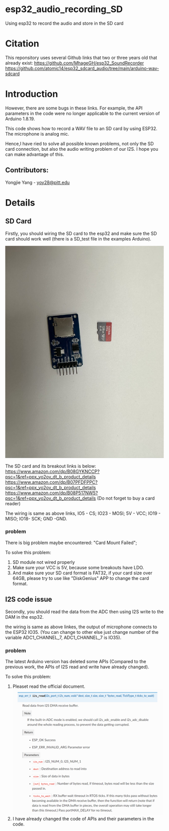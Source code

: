 # esp32_audio_recording_SD
Using esp32 to record the audio and store in the SD card

# Citation
This reponsitory uses several Github links that two or three years old that already exist:
https://github.com/MhageGH/esp32_SoundRecorder
https://github.com/atomic14/esp32_sdcard_audio/tree/main/arduino-wav-sdcard

# Introduction
However, there are some bugs in these links. For example, the API parameters in the code were no longer applicable to the current version of Arduino 1.8.19.

This code shows how to record a WAV file to an SD card by using ESP32. The microphone is analog mic.

Hence,I have ried to solve all possible known problems, not only the SD card connection, but also the audio writing problem of our I2S. I hope you can make advantage of this.

## Contributors: 

Yongjie Yang - yoy28@pitt.edu 

# Details

## SD Card
Firstly, you should wiring the SD card to the esp32 and make sure the SD card should work well (there is a SD_test file in the examples Arduino).

![SD Card and its Breakout](https://github.com/lijinlunbeng/esp32_audio_recording_SD/blob/main/images/1.jpg)

The SD card and its breakout links is below:
https://www.amazon.com/dp/B08GYKNCCP?psc=1&ref=ppx_yo2ov_dt_b_product_details
https://www.amazon.com/dp/B07PFDFPPC?psc=1&ref=ppx_yo2ov_dt_b_product_details
https://www.amazon.com/dp/B08P517NW5?psc=1&ref=ppx_yo2ov_dt_b_product_details (Do not forget to buy a card reader)

The wiring is same as above links, IO5 - CS; IO23 - MOSI; 5V - VCC; IO19 - MISO; IO18- SCK; GND -GND. 

### problem
There is big problem maybe encountered: "Card Mount Failed";

To solve this problem:
1. SD module not wired properly 
2. Make sure your VCC is 5V, because some breakouts have LDO.
3. And make sure your SD card format is FAT32, if your card size over 64GB, please try to use like "DiskGenius" APP to change the card format.

## I2S code issue
Secondly, you should read the data from the ADC then using I2S write to the DAM in the esp32.

the wiring is same as above linkes, the output of microphone connects to the ESP32 IO35. (You can change to other else just change number of the variable ADC1_CHANNEL_7, ADC1_CHANNEL_7 is IO35).

### problem
The latest Arduino version has deleted some APIs (Compared to the previous work, the APIs of I2S read and write have already changed).

To solve this problem:
1. Pleaset read the official document. ![Official Document](https://github.com/lijinlunbeng/esp32_audio_recording_SD/blob/main/images/2.png)
2. I have already changed the code of APIs and their parameters in the code. 